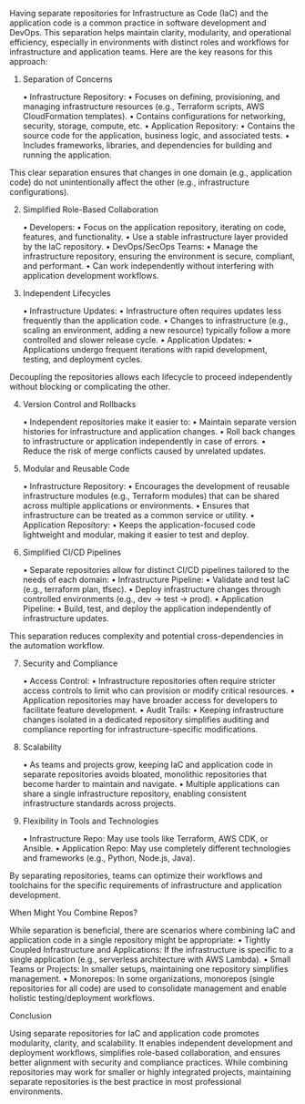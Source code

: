 Having separate repositories for Infrastructure as Code (IaC) and the application code is a common practice in software development and DevOps. This separation helps maintain clarity, modularity, and operational efficiency, especially in environments with distinct roles and workflows for infrastructure and application teams. Here are the key reasons for this approach:

1. Separation of Concerns

   •	Infrastructure Repository:
   •	Focuses on defining, provisioning, and managing infrastructure resources (e.g., Terraform scripts, AWS CloudFormation templates).
   •	Contains configurations for networking, security, storage, compute, etc.
   •	Application Repository:
   •	Contains the source code for the application, business logic, and associated tests.
   •	Includes frameworks, libraries, and dependencies for building and running the application.

This clear separation ensures that changes in one domain (e.g., application code) do not unintentionally affect the other (e.g., infrastructure configurations).

2. Simplified Role-Based Collaboration

   •	Developers:
   •	Focus on the application repository, iterating on code, features, and functionality.
   •	Use a stable infrastructure layer provided by the IaC repository.
   •	DevOps/SecOps Teams:
   •	Manage the infrastructure repository, ensuring the environment is secure, compliant, and performant.
   •	Can work independently without interfering with application development workflows.

3. Independent Lifecycles

   •	Infrastructure Updates:
   •	Infrastructure often requires updates less frequently than the application code.
   •	Changes to infrastructure (e.g., scaling an environment, adding a new resource) typically follow a more controlled and slower release cycle.
   •	Application Updates:
   •	Applications undergo frequent iterations with rapid development, testing, and deployment cycles.

Decoupling the repositories allows each lifecycle to proceed independently without blocking or complicating the other.

4. Version Control and Rollbacks

   •	Independent repositories make it easier to:
   •	Maintain separate version histories for infrastructure and application changes.
   •	Roll back changes to infrastructure or application independently in case of errors.
   •	Reduce the risk of merge conflicts caused by unrelated updates.

5. Modular and Reusable Code

   •	Infrastructure Repository:
   •	Encourages the development of reusable infrastructure modules (e.g., Terraform modules) that can be shared across multiple applications or environments.
   •	Ensures that infrastructure can be treated as a common service or utility.
   •	Application Repository:
   •	Keeps the application-focused code lightweight and modular, making it easier to test and deploy.

6. Simplified CI/CD Pipelines

   •	Separate repositories allow for distinct CI/CD pipelines tailored to the needs of each domain:
   •	Infrastructure Pipeline:
   •	Validate and test IaC (e.g., terraform plan, tfsec).
   •	Deploy infrastructure changes through controlled environments (e.g., dev → test → prod).
   •	Application Pipeline:
   •	Build, test, and deploy the application independently of infrastructure updates.

This separation reduces complexity and potential cross-dependencies in the automation workflow.

7. Security and Compliance

   •	Access Control:
   •	Infrastructure repositories often require stricter access controls to limit who can provision or modify critical resources.
   •	Application repositories may have broader access for developers to facilitate feature development.
   •	Audit Trails:
   •	Keeping infrastructure changes isolated in a dedicated repository simplifies auditing and compliance reporting for infrastructure-specific modifications.

8. Scalability

   •	As teams and projects grow, keeping IaC and application code in separate repositories avoids bloated, monolithic repositories that become harder to maintain and navigate.
   •	Multiple applications can share a single infrastructure repository, enabling consistent infrastructure standards across projects.

9. Flexibility in Tools and Technologies

   •	Infrastructure Repo: May use tools like Terraform, AWS CDK, or Ansible.
   •	Application Repo: May use completely different technologies and frameworks (e.g., Python, Node.js, Java).

By separating repositories, teams can optimize their workflows and toolchains for the specific requirements of infrastructure and application development.

When Might You Combine Repos?

While separation is beneficial, there are scenarios where combining IaC and application code in a single repository might be appropriate:
•	Tightly Coupled Infrastructure and Applications: If the infrastructure is specific to a single application (e.g., serverless architecture with AWS Lambda).
•	Small Teams or Projects: In smaller setups, maintaining one repository simplifies management.
•	Monorepos: In some organizations, monorepos (single repositories for all code) are used to consolidate management and enable holistic testing/deployment workflows.

Conclusion

Using separate repositories for IaC and application code promotes modularity, clarity, and scalability. It enables independent development and deployment workflows, simplifies role-based collaboration, and ensures better alignment with security and compliance practices. While combining repositories may work for smaller or highly integrated projects, maintaining separate repositories is the best practice in most professional environments.